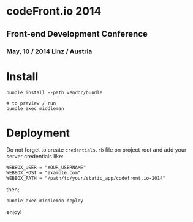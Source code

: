 # codeFront.io 2014
## Front-end Development Conference
### May, 10 / 2014 Linz / Austria

# Install

    bundle install --path vendor/bundle
    
    # to preview / run
    bundle exec middleman

# Deployment

Do not forget to create `credentials.rb` file on project root and add your
server credentials like:

    WEBBOX_USER = "YOUR_USERNAME"
    WEBBOX_HOST = "example.com"
    WEBBOX_PATH = "/path/to/your/static_app/codefront.io-2014"

then;

    bundle exec middleman deploy

enjoy!